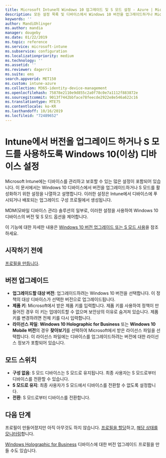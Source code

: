 ```yaml
---
title: Microsoft Intune의 Windows 10 업그레이드 및 S 모드 설정 - Azure | Microsoft Docs
description: 모든 설정 목록 및 디바이스에서 Windows 10 버전을 업그레이드하거나 Microsoft Intune에서 디바이스 구성 프로필을 사용하여 디바이스에서 S 모드를 사용하도록 설정할 때 수행할 작업을 참조하세요.
keywords: ''
author: MandiOhlinger
ms.author: mandia
manager: dougeby
ms.date: 01/22/2019
ms.topic: reference
ms.service: microsoft-intune
ms.subservice: configuration
ms.localizationpriority: medium
ms.technology: ''
ms.assetid: ''
ms.reviewer: dagerrit
ms.suite: ems
search.appverid: MET150
ms.custom: intune-azure
ms.collection: M365-identity-device-management
ms.openlocfilehash: 75878e2110e9d855c2a0f78c0e7a1112f883872e
ms.sourcegitcommit: 9013f7442bbface78feecde2922e8e546a622c16
ms.translationtype: MTE75
ms.contentlocale: ko-KR
ms.lasthandoff: 10/16/2019
ms.locfileid: "72489652"
---
```

# <a name="windows-10-and-newer-device-settings-to-upgrade-editions-or-enable-s-mode-in-intune"></a>Intune에서 버전을 업그레이드 하거나 S 모드를 사용하도록 Windows 10(이상) 디바이스 설정

Microsoft Intune에는 디바이스를 관리하고 보호할 수 있는 많은 설정이 포함되어 있습니다. 이 문서에서는 Windows 10 디바이스에서 버전을 업그레이드하거나 S 모드를 활성화하기 위한 설정을 나열하고 설명합니다. 이러한 설정은 Intune에서 디바이스에 푸시되거나 배포되는 업그레이드 구성 프로필에서 생성됩니다.

MDM(모바일 디바이스 관리) 솔루션의 일부로, 이러한 설정을 사용하여 Windows 10 디바이스의 버전 및 S 모드 옵션을 제어합니다.

이 기능에 대한 자세한 내용은 [Windows 10 버전 업그레이드 또는 S 모드 사용](edition-upgrade-configure-windows-10.md)을 참조하세요.

## <a name="before-you-begin"></a>시작하기 전에

[프로필을 만듭니다](edition-upgrade-configure-windows-10.md#create-the-profile).

## <a name="edition-upgrade"></a>버전 업그레이드

- **업그레이드할 대상 버전**: 업그레이드하려는 Windows 10 버전을 선택합니다. 이 정책의 대상 디바이스가 선택한 버전으로 업그레이드됩니다.
- **제품 키**: Microsoft에서 받은 제품 키를 입력합니다. 제품 키를 사용하여 정책이 만들어진 경우 이 키는 업데이트할 수 없으며 보안상의 이유로 숨겨져 있습니다. 제품 키를 변경하려면 전체 키를 다시 입력합니다.
- **라이선스 파일**: **Windows 10 Holographic for Business** 또는 **Windows 10 Mobile 버전**의 경우 **찾아보기**를 선택하여 Microsoft에서 받은 라이선스 파일을 선택합니다. 이 라이선스 파일에는 디바이스를 업그레이드하려는 버전에 대한 라이선스 정보가 포함되어 있습니다.

## <a name="mode-switch"></a>모드 스위치

- **구성 없음**: S 모드 디바이스는 S 모드로 유지됩니다. 최종 사용자는 S 모드로부터 디바이스를 전환할 수 있습니다.
- **S 모드로 유지**: 최종 사용자가 S 모드에서 디바이스를 전환할 수 없도록 설정합니다.
- **전환**: S 모드로부터 디바이스를 전환합니다.

## <a name="next-steps"></a>다음 단계

프로필이 만들어졌지만 아직 아무것도 하지 않습니다. [프로필을 할당](device-profile-assign.md)하고, [해당 상태를 모니터링](device-profile-monitor.md)합니다.

[Windows Holographic for Business](holographic-upgrade.md) 디바이스에 대한 버전 업그레이드 프로필을 만들 수도 있습니다.
